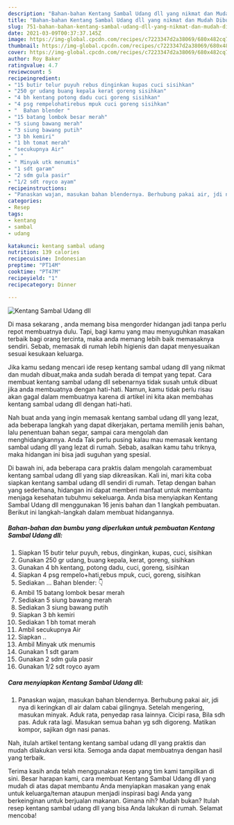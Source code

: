 ```yaml
---
description: "Bahan-bahan Kentang Sambal Udang dll yang nikmat dan Mudah Dibuat"
title: "Bahan-bahan Kentang Sambal Udang dll yang nikmat dan Mudah Dibuat"
slug: 751-bahan-bahan-kentang-sambal-udang-dll-yang-nikmat-dan-mudah-dibuat
date: 2021-03-09T00:37:37.145Z
image: https://img-global.cpcdn.com/recipes/c7223347d2a38069/680x482cq70/kentang-sambal-udang-dll-foto-resep-utama.jpg
thumbnail: https://img-global.cpcdn.com/recipes/c7223347d2a38069/680x482cq70/kentang-sambal-udang-dll-foto-resep-utama.jpg
cover: https://img-global.cpcdn.com/recipes/c7223347d2a38069/680x482cq70/kentang-sambal-udang-dll-foto-resep-utama.jpg
author: Roy Baker
ratingvalue: 4.7
reviewcount: 5
recipeingredient:
- "15 butir telur puyuh rebus dinginkan kupas cuci sisihkan"
- "250 gr udang buang kepala kerat goreng sisihkan"
- "4 bh kentang potong dadu cuci goreng sisihkan"
- "4 psg rempelohatirebus mpuk cuci goreng sisihkan"
- "  Bahan blender "
- "15 batang lombok besar merah"
- "5 siung bawang merah"
- "3 siung bawang putih"
- "3 bh kemiri"
- "1 bh tomat merah"
- "secukupnya Air"
- " "
- " Minyak utk menumis"
- "1 sdt garam"
- "2 sdm gula pasir"
- "1/2 sdt royco ayam"
recipeinstructions:
- "Panaskan wajan, masukan bahan blendernya. Berhubung pakai air, jdi nya di keringkan dl air dalam cabai gilingnya. Setelah mengering, masukan minyak. Aduk rata, penyedap rasa lainnya. Cicipi rasa, Bila sdh pas. Aduk rata lagi. Masukan semua bahan yg sdh digoreng. Matikan kompor, sajikan dgn nasi panas."
categories:
- Resep
tags:
- kentang
- sambal
- udang

katakunci: kentang sambal udang 
nutrition: 139 calories
recipecuisine: Indonesian
preptime: "PT14M"
cooktime: "PT47M"
recipeyield: "1"
recipecategory: Dinner

---
```



![Kentang Sambal Udang dll](https://img-global.cpcdn.com/recipes/c7223347d2a38069/680x482cq70/kentang-sambal-udang-dll-foto-resep-utama.jpg)

Di masa  sekarang , anda memang bisa mengorder hidangan jadi tanpa perlu repot membuatnya dulu. Tapi, bagi kamu yang mau menyuguhkan masakan terbaik bagi orang tercinta, maka anda memang lebih baik memasaknya sendiri. Sebab, memasak di rumah lebih higienis dan dapat menyesuaikan sesuai kesukaan keluarga.

Jika kamu sedang mencari ide resep kentang sambal udang dll yang nikmat dan mudah dibuat,maka anda sudah berada di tempat yang tepat. Cara membuat kentang sambal udang dll  sebenarnya tidak susah untuk dibuat jika anda membuatnya dengan hati-hati. Namun, kamu tidak perlu risau akan gagal dalam membuatnya 
karena di artikel ini kita akan membahas kentang sambal udang dll dengan hati-hati.  



Nah buat anda yang ingin memasak kentang sambal udang dll yang lezat, ada beberapa langkah yang dapat dikerjakan, pertama memilih jenis bahan, lalu penentuan bahan segar, sampai cara mengolah dan menghidangkannya. Anda Tak perlu pusing kalau mau memasak kentang sambal udang dll yang lezat di rumah. Sebab, asalkan kamu  tahu triknya, maka hidangan ini bisa jadi suguhan yang spesial.

Di bawah ini, ada beberapa cara praktis  dalam mengolah caramembuat kentang sambal udang dll yang siap dikreasikan. Kali ini, mari kita coba siapkan kentang sambal udang dll sendiri di rumah. Tetap dengan bahan yang sederhana, hidangan ini dapat memberi manfaat untuk membantu menjaga kesehatan tubuhmu sekeluarga. Anda bisa menyiapkan Kentang Sambal Udang dll menggunakan 16 jenis bahan dan 1 langkah pembuatan. Berikut ini langkah-langkah dalam membuat hidangannya.

<!--inarticleads1-->

##### Bahan-bahan dan bumbu yang diperlukan untuk pembuatan Kentang Sambal Udang dll:

1. Siapkan 15 butir telur puyuh, rebus, dinginkan, kupas, cuci, sisihkan
1. Gunakan 250 gr udang, buang kepala, kerat, goreng, sisihkan
1. Gunakan 4 bh kentang, potong dadu, cuci, goreng, sisihkan
1. Siapkan 4 psg rempelo+hati,rebus mpuk, cuci, goreng, sisihkan
1. Sediakan  ... Bahan blender: 👇
1. Ambil 15 batang lombok besar merah
1. Sediakan 5 siung bawang merah
1. Sediakan 3 siung bawang putih
1. Siapkan 3 bh kemiri
1. Sediakan 1 bh tomat merah
1. Ambil secukupnya Air
1. Siapkan  ..
1. Ambil  Minyak utk menumis
1. Gunakan 1 sdt garam
1. Gunakan 2 sdm gula pasir
1. Gunakan 1/2 sdt royco ayam




<!--inarticleads2-->

##### Cara menyiapkan Kentang Sambal Udang dll:

1. Panaskan wajan, masukan bahan blendernya. Berhubung pakai air, jdi nya di keringkan dl air dalam cabai gilingnya. Setelah mengering, masukan minyak. Aduk rata, penyedap rasa lainnya. Cicipi rasa, Bila sdh pas. Aduk rata lagi. Masukan semua bahan yg sdh digoreng. Matikan kompor, sajikan dgn nasi panas.




Nah, itulah artikel tentang  kentang sambal udang dll  yang praktis dan mudah dilakukan versi kita. Semoga anda dapat membuatnya dengan hasil yang terbaik. 

Terima kasih anda telah menggunakan resep yang tim kami tampilkan di sini. Besar harapan kami, cara membuat  Kentang Sambal Udang dll yang mudah di atas dapat membantu Anda menyiapkan masakan yang enak untuk keluarga/teman ataupun menjadi inspirasi bagi Anda yang berkeinginan untuk berjualan makanan. Gimana nih? Mudah bukan? Itulah resep kentang sambal udang dll yang bisa Anda lakukan di rumah. Selamat mencoba!

